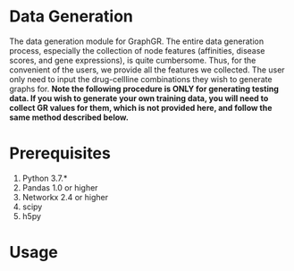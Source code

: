 # Data Generation

The data generation module for GraphGR. The entire data generation process, especially the collection of node features (affinities, disease scores, and gene expressions), is quite cumbersome. Thus, for the convenient of the users, we provide all the features we collected. The user only need to input the drug-cellline combinations they wish to generate graphs for. **Note the following procedure is ONLY for generating testing data. If you wish to generate your own training data, you will need to collect GR values for them, which is not provided here, and follow the same method described below.**
    

# Prerequisites

1. Python 3.7.*
2. Pandas 1.0 or higher
3. Networkx 2.4 or higher
4. scipy
5. h5py

# Usage


